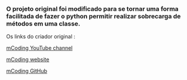 ### O projeto original foi modificado para se tornar uma forma facilitada de fazer o python permitir realizar sobrecarga de métodos em uma classe.

Os links do criador original : 

[mCoding YouTube channel](https://www.youtube.com/mCodingWithJamesMurphy)

[mCoding website](https://mcoding.io)

[mCoding GitHub](https://github.com/mCodingLLC/VideosSampleCode)
